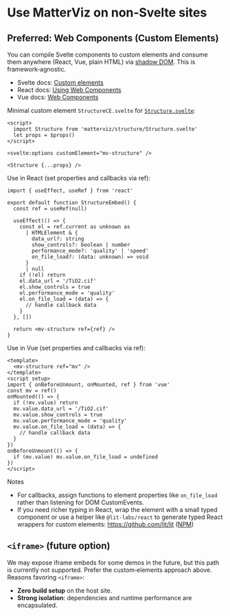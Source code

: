 # Use MatterViz on non‑Svelte sites

## Preferred: Web Components (Custom Elements)

You can compile Svelte components to custom elements and consume them anywhere (React, Vue, plain HTML) via [shadow DOM](https://developer.mozilla.org/docs/Web/API/Web_components/Using_shadow_DOM). This is framework‑agnostic.

- Svelte docs: [Custom elements](https://svelte.dev/docs/custom-elements)
- React docs: [Using Web Components](https://react.dev/reference/react-dom/components#using-web-components)
- Vue docs: [Web Components](https://vuejs.org/guide/extras/web-components.html)

Minimal custom element `StructureCE.svelte` for [`Structure.svelte`](https://github.com/janosh/matterviz/blob/main/src/lib/structure/Structure.svelte):

```svelte
<script>
  import Structure from 'matterviz/structure/Structure.svelte'
  let props = $props()
</script>

<svelte:options customElement="mv-structure" />

<Structure {...props} />
```

Use in React (set properties and callbacks via ref):

```tsx
import { useEffect, useRef } from 'react'

export default function StructureEmbed() {
  const ref = useRef(null)

  useEffect(() => {
    const el = ref.current as unknown as
      | HTMLElement & {
        data_url?: string
        show_controls?: boolean | number
        performance_mode?: 'quality' | 'speed'
        on_file_load?: (data: unknown) => void
      }
      | null
    if (!el) return
    el.data_url = '/TiO2.cif'
    el.show_controls = true
    el.performance_mode = 'quality'
    el.on_file_load = (data) => {
      // handle callback data
    }
  }, [])

  return <mv-structure ref={ref} />
}
```

Use in Vue (set properties and callbacks via ref):

```vue
<template>
  <mv-structure ref="mv" />
</template>
<script setup>
import { onBeforeUnmount, onMounted, ref } from 'vue'
const mv = ref()
onMounted(() => {
  if (!mv.value) return
  mv.value.data_url = '/TiO2.cif'
  mv.value.show_controls = true
  mv.value.performance_mode = 'quality'
  mv.value.on_file_load = (data) => {
    // handle callback data
  }
})
onBeforeUnmount(() => {
  if (mv.value) mv.value.on_file_load = undefined
})
</script>
```

Notes

- For callbacks, assign functions to element properties like `on_file_load` rather than listening for DOM CustomEvents.
- If you need richer typing in React, wrap the element with a small typed component or use a helper like `@lit-labs/react` to generate typed React wrappers for custom elements: <https://github.com/lit/lit> ([NPM](https://www.npmjs.com/package/@lit-labs/react))

## `<iframe>` (future option)

We may expose iframe embeds for some demos in the future, but this path is currently not supported. Prefer the custom‑elements approach above. Reasons favoring `<iframe>`:

- **Zero build setup** on the host site.
- **Strong isolation**: dependencies and runtime performance are encapsulated.
